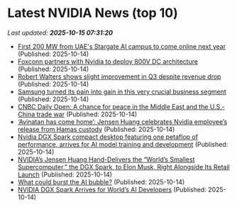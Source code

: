 # Latest NVIDIA News (top 10)
_Last updated: **2025-10-15 07:31:20**_

- [First 200 MW from UAE's Stargate AI campus to come online next year](https://www.yahoo.com/news/articles/first-200-mw-uaes-stargate-072308544.html) (Published: 2025-10-14)
- [Foxconn partners with Nvidia to deploy 800V DC architecture](https://www.digitimes.com/news/a20251014PD232/foxconn-nvidia-partnership-data-design.html) (Published: 2025-10-14)
- [Robert Walters shows slight improvement in Q3 despite revenue drop](https://finance.yahoo.com/news/robert-walters-shows-slight-improvement-070807059.html) (Published: 2025-10-14)
- [Samsung turned its pain into gain in this very crucial business segment](https://www.sammobile.com/news/samsung-turned-its-pain-into-gain-in-this-very-crucial-business-segment/) (Published: 2025-10-14)
- [CNBC Daily Open: A chance for peace in the Middle East and the U.S.-China trade war](https://www.cnbc.com/2025/10/14/cnbc-daily-open-a-chance-for-peace-in-the-middle-east-and-the-us-china-trade-war.html) (Published: 2025-10-14)
- [‘Avinatan has come home’: Jensen Huang celebrates Nvidia employee’s release from Hamas custody](https://www.livemint.com/companies/news/avinatan-has-come-home-jensen-huang-celebrates-nvidia-employee-s-release-from-hamas-custody-11760422603985.html) (Published: 2025-10-14)
- [Nvidia DGX Spark compact desktop featuring one petaflop of performance, arrives for AI model training and development](https://www.notebookcheck.net/Nvidia-DGX-Spark-compact-desktop-featuring-one-petaflop-of-performance-arrives-for-AI-model-training-and-development.1138010.0.html) (Published: 2025-10-14)
- [NVIDIA’s Jensen Huang Hand-Delivers the “World’s Smallest Supercomputer,” the DGX Spark, to Elon Musk, Right Alongside Its Retail Launch](https://wccftech.com/nvidia-jensen-huang-hand-delivers-dgx-spark-to-elon-musk/) (Published: 2025-10-14)
- [What could burst the AI bubble?](https://www.rte.ie/brainstorm/2025/1014/1538409-ai-tech-firms-valuations-bubble-open-ai-anthropic/) (Published: 2025-10-14)
- [NVIDIA DGX Spark Arrives for World’s AI Developers](https://www.madshrimps.be/news/nvidia-dgx-spark-arrives-for-worlds-ai-developers/) (Published: 2025-10-14)
